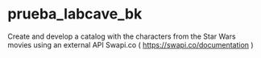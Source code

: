 # prueba_labcave_bk
Create and develop a catalog with the characters from the Star Wars movies using an external API Swapi.co ( https://swapi.co/documentation )

